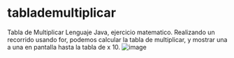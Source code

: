 # tablademultiplicar
Tabla de Multiplicar 
Lenguaje Java, ejercicio matematico.
Realizando un recorrido usando for, podemos calcular la tabla de multiplicar, y mostrar una a una en pantalla hasta la tabla de x 10. 
![image](https://github.com/carlosjvargase/tablademultiplicar/assets/104727028/22fd00ee-7186-4ecf-9b20-33e14a4588f0)

